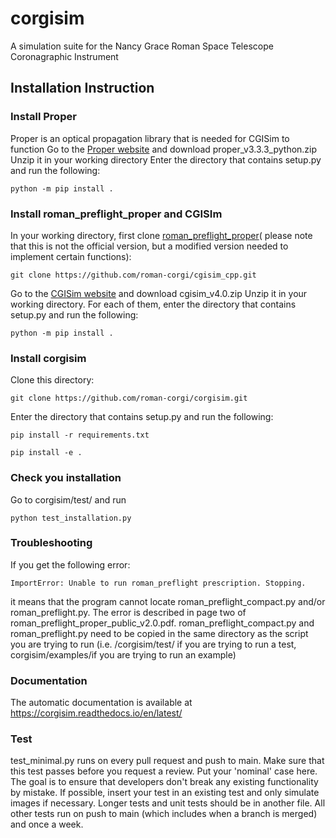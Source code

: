 # corgisim
A simulation suite for the Nancy Grace Roman Space Telescope Coronagraphic Instrument

## Installation Instruction

### Install Proper
Proper is an optical propagation library that is needed for CGISim to function
Go to the [Proper website](https://sourceforge.net/projects/proper-library/) and download proper_v3.3.3_python.zip
Unzip it in your working directory
Enter the directory that contains setup.py and run the following: 
```
python -m pip install .
```
### Install roman_preflight_proper and CGISIm
In your working directory, first clone [roman_preflight_proper](https://github.com/roman-corgi/cgisim_cpp)(
please note that this is not the official version, but a modified version needed to implement certain functions):
```
git clone https://github.com/roman-corgi/cgisim_cpp.git
```
Go to the [CGISim website](https://sourceforge.net/projects/cgisim/) and download cgisim_v4.0.zip
Unzip it in your working directory. For each of them, enter the directory that contains setup.py and run the following: 
```
python -m pip install .
```

### Install corgisim

Clone this directory:  

```
git clone https://github.com/roman-corgi/corgisim.git
```

Enter the directory that contains setup.py and run the following:
```
pip install -r requirements.txt 
```
``` 
pip install -e .
```
### Check you installation

Go to corgisim/test/ and run 
```
python test_installation.py
```

### Troubleshooting
If you get the following error:
```
ImportError: Unable to run roman_preflight prescription. Stopping.
```
it means that the program cannot locate roman_preflight_compact.py and/or roman_preflight.py. The error is described in page two of roman_preflight_proper_public_v2.0.pdf.
roman_preflight_compact.py and roman_preflight.py need to be copied in the same directory as the script you are trying to run (i.e. /corgisim/test/ if you are trying to run a test, corgisim/examples/if you are trying to run an example)

### Documentation
The automatic documentation is available at https://corgisim.readthedocs.io/en/latest/

### Test
test_minimal.py runs on every pull request and push to main. Make sure that this test passes before you request a review. 
Put your 'nominal' case here. The goal is to ensure that developers don't break any existing functionality by mistake. If possible, insert your test in an existing test and only simulate images if necessary. 
Longer tests and unit tests should be in another file. All other tests run on push to main (which includes when a branch is merged) and once a week. 